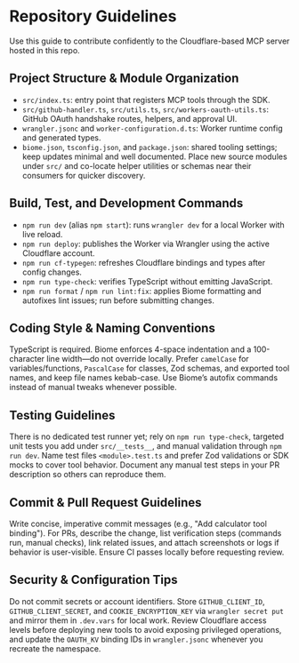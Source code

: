 # Repository Guidelines

Use this guide to contribute confidently to the Cloudflare-based MCP server hosted in this repo.

## Project Structure & Module Organization
- `src/index.ts`: entry point that registers MCP tools through the SDK.
- `src/github-handler.ts`, `src/utils.ts`, `src/workers-oauth-utils.ts`: GitHub OAuth handshake routes, helpers, and approval UI.
- `wrangler.jsonc` and `worker-configuration.d.ts`: Worker runtime config and generated types.
- `biome.json`, `tsconfig.json`, and `package.json`: shared tooling settings; keep updates minimal and well documented.
Place new source modules under `src/` and co-locate helper utilities or schemas near their consumers for quicker discovery.

## Build, Test, and Development Commands
- `npm run dev` (alias `npm start`): runs `wrangler dev` for a local Worker with live reload.
- `npm run deploy`: publishes the Worker via Wrangler using the active Cloudflare account.
- `npm run cf-typegen`: refreshes Cloudflare bindings and types after config changes.
- `npm run type-check`: verifies TypeScript without emitting JavaScript.
- `npm run format` / `npm run lint:fix`: applies Biome formatting and autofixes lint issues; run before submitting changes.

## Coding Style & Naming Conventions
TypeScript is required. Biome enforces 4-space indentation and a 100-character line width—do not override locally. Prefer `camelCase` for variables/functions, `PascalCase` for classes, Zod schemas, and exported tool names, and keep file names kebab-case. Use Biome’s autofix commands instead of manual tweaks whenever possible.

## Testing Guidelines
There is no dedicated test runner yet; rely on `npm run type-check`, targeted unit tests you add under `src/__tests__`, and manual validation through `npm run dev`. Name test files `<module>.test.ts` and prefer Zod validations or SDK mocks to cover tool behavior. Document any manual test steps in your PR description so others can reproduce them.

## Commit & Pull Request Guidelines
Write concise, imperative commit messages (e.g., "Add calculator tool binding"). For PRs, describe the change, list verification steps (commands run, manual checks), link related issues, and attach screenshots or logs if behavior is user-visible. Ensure CI passes locally before requesting review.

## Security & Configuration Tips
Do not commit secrets or account identifiers. Store `GITHUB_CLIENT_ID`, `GITHUB_CLIENT_SECRET`, and `COOKIE_ENCRYPTION_KEY` via `wrangler secret put` and mirror them in `.dev.vars` for local work. Review Cloudflare access levels before deploying new tools to avoid exposing privileged operations, and update the `OAUTH_KV` binding IDs in `wrangler.jsonc` whenever you recreate the namespace.
